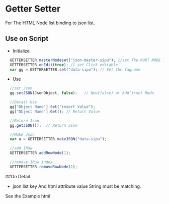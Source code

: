 # Getter Setter
  For The HTML Node list binding to json list.

## Use on Script

 - Initialize
```javascript
  GETTERSETTER.masterNodeset("json-master-sipu"); //set The ROOT NODE TAG value
  GETTERSETTER.onEdit(true); // set Click editable
  var gg = GETTERSETTER.set("data-sipu"); // Set the Tagname
```

- Use
```javascript
  //set Json
  gg.setJSON(JsonObject, false);   // New(false) or Add(true) Mode

  //Detail Use
  gg["Object Name"].Set("insert Value");
  gg["Object Name"].Get(); // Return Value

  //Return Json
  gg.getJSON());  // Return Json

  //Make Json
  var a = GETTERSETTER.makeJSON("data-sipu");

  //add 1Row
  GETTERSETTER.addRowNode(1);

  //remove 1Row index
  GETTERSETTER.removeRowNode(1);


```

##On Detail
- json list key And html attribute value String must be matching.

 See the Example html
